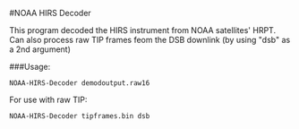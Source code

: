 #NOAA HIRS Decoder

This program decoded the HIRS instrument from NOAA satellites' HRPT. Can also process raw TIP frames feom the DSB downlink (by using "dsb" as a 2nd argument)

###Usage:

`NOAA-HIRS-Decoder demodoutput.raw16`

For use with raw TIP:

`NOAA-HIRS-Decoder tipframes.bin dsb`
